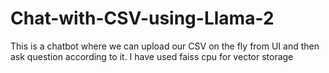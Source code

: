 # Chat-with-CSV-using-Llama-2
This is a chatbot where we can upload our CSV on the fly from UI and then ask question according to it. I have used faiss cpu for vector storage
